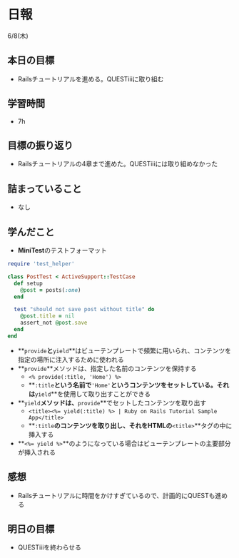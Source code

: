 # 日報

6/8(木)

## 本日の目標

- Railsチュートリアルを進める。QUESTiiiに取り組む

## 学習時間

- 7h

## 目標の振り返り

- Railsチュートリアルの4章まで進めた。QUESTiiiには取り組めなかった

## 詰まっていること

- なし

## 学んだこと

- **MiniTest**のテストフォーマット

```ruby
require 'test_helper'

class PostTest < ActiveSupport::TestCase
  def setup
    @post = posts(:one)
  end

  test "should not save post without title" do
    @post.title = nil
    assert_not @post.save
  end
end
```

- **`provide`**と**`yield`**はビューテンプレートで頻繁に用いられ、コンテンツを指定の場所に注入するために使われる
- **`provide`**メソッドは、指定した名前のコンテンツを保持する
    - `<% provide(:title, 'Home') %>`
    - **`:title`**という名前で**`'Home'`**というコンテンツをセットしている。それは**`yield`**を使用して取り出すことができる
- **`yield`**メソッドは、**`provide`**でセットしたコンテンツを取り出す
    - `<title><%= yield(:title) %> | Ruby on Rails Tutorial Sample App</title>`
    - **`:title`**のコンテンツを取り出し、それをHTMLの**`<title>`**タグの中に挿入する
- **`<%= yield %>`**のようになっている場合はビューテンプレートの主要部分が挿入される

## 感想

- Railsチュートリアルに時間をかけすぎているので、計画的にQUESTも進める

## 明日の目標

- QUESTiiiを終わらせる

